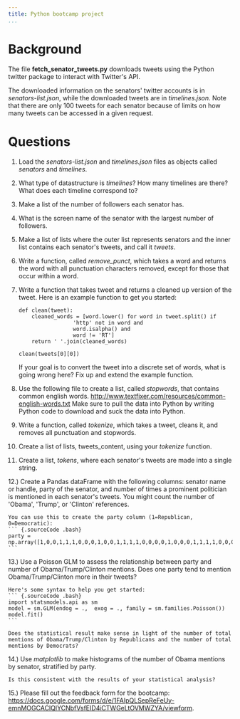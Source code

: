 ```yaml
---
title: Python bootcamp project 
...
```


Background
============

The file **fetch_senator_tweets.py** downloads tweets using the Python twitter package to interact with Twitter's API.

The downloaded information on the senators' twitter accounts is in *senators-list.json*, while the downloaded tweets are in *timelines.json*. Note that there are only 100 tweets for each senator because of limits on how many tweets can be accessed in a given request. 

Questions
===========

1. Load the *senators-list.json* and *timelines.json* files as objects called *senators* and *timelines*.

2. What type of datastructure is *timelines*? How many timelines are there? What does each timeline correspond to?

3. Make a list of the number of followers each senator has.

4. What is the screen name of the senator with the largest number of followers.

5. Make a list of lists where the outer list represents senators and the inner list contains each senator's tweets, and call it *tweets*.

6. Write a function, called *remove_punct*, which takes a word and returns the word with all punctuation characters removed, except for those that occur within a word.

7. Write a function that takes tweet and returns a cleaned up version of the tweet. Here is an example function to get you started:

    ``` {.sourceCode .bash}
    def clean(tweet):
        cleaned_words = [word.lower() for word in tweet.split() if
                     'http' not in word and
                     word.isalpha() and
                     word != 'RT']
        return ' '.join(cleaned_words)
                                                                               
    clean(tweets[0][0])
    ```

    If your goal is to convert the tweet into a discrete set of words, what is going wrong here? Fix up and extend the example function.


8. Use the following file to create a list, called *stopwords*, that contains common english words.  <http://www.textfixer.com/resources/common-english-words.txt>
Make sure to pull the data into Python by writing Python code to download and suck the data into Python.

9. Write a function, called *tokenize*, which takes a tweet, cleans it, and removes all punctuation and stopwords.

10. Create a list of lists, tweets_content, using your *tokenize* function.

11. Create a list, *tokens*, where each senator's tweets are made into a single string.

12.) Create a Pandas dataFrame with the following columns: senator name or handle, party of the senator, and number of times a prominent politician is mentioned in each senator's tweets. You might count the number of 'Obama', 'Trump', or 'Clinton' references.

    You can use this to create the party column (1=Republican, 0=Democratic):
    ``` {.sourceCode .bash}
    party = np.array([1,0,0,1,1,1,0,0,0,1,0,0,1,1,1,1,0,0,0,0,1,0,0,0,1,1,1,1,0,0,0,0,1,0,1,0,1,1,1,0,1,0,1,0,1,1,0,1,0,1,0,1,0,1,0,0,0,0,1,1,0,1,1,1,0,1,1,1,0,0,1,0,0,0,1,0,0,0,1,1,1,1,0,1,1,1,0,1,1,1,0,1,0,1,1,0,1,0,1,1])
    ```

13.) Use a Poisson GLM to assess the relationship between party and number of Obama/Trump/Clinton mentions. Does one party tend to mention Obama/Trump/Clinton more in their tweets?

    Here's some syntax to help you get started:
    ``` {.sourceCode .bash}
    import statsmodels.api as sm
    model = sm.GLM(endog = .,  exog = ., family = sm.families.Poisson())
    model.fit()
    ```

    Does the statistical result make sense in light of the number of total mentions of Obama/Trump/Clinton by Republicans and the number of total mentions by Democrats?

14.) Use *matplotlib* to make histograms of the number of Obama mentions by senator, stratified by party.

    Is this consistent with the results of your statistical analysis?

15.) Please fill out the feedback form for the bootcamp: <https://docs.google.com/forms/d/e/1FAIpQLSepReFeUy-emnMOGCACIQlYCNbfVsfEID4iCTWGeLtOVMWZYA/viewform>.

